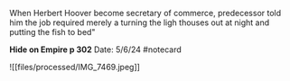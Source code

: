 When Herbert Hoover become secretary of commerce, predecessor told him the job required merely a
turning the ligh thouses out at night and putting
the fish to bed"


**Hide on Empire p 302** 
Date: 5/6/24
 #notecard

![[files/processed/IMG_7469.jpeg]]